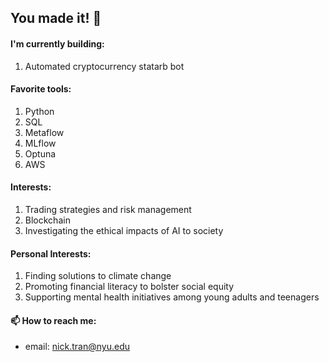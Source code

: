 ## You made it! 👋

#### I'm currently building:
1. Automated cryptocurrency statarb bot

#### Favorite tools: 
1. Python
2. SQL
3. Metaflow
4. MLflow
5. Optuna
6. AWS

#### Interests:
1. Trading strategies and risk management
2. Blockchain
3. Investigating the ethical impacts of AI to society

#### Personal Interests:
1. Finding solutions to climate change
2. Promoting financial literacy to bolster social equity
3. Supporting mental health initiatives among young adults and teenagers

#### 📫 How to reach me:
- email: nick.tran@nyu.edu
<!--
**trannolis/trannolis** is a ✨ _special_ ✨ repository because its `README.md` (this file) appears on your GitHub profile.

Here are some ideas to get you started:

- 🔭 I’m currently working on ...
- 🌱 I’m currently learning ...
- 👯 I’m looking to collaborate on ...
- 🤔 I’m looking for help with ...
- 💬 Ask me about ...
- 📫 How to reach me: ...
- 😄 Pronouns: ...
- ⚡ Fun fact: ...
-->
